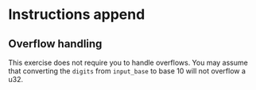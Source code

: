 # Instructions append

## Overflow handling

This exercise does not require you to handle overflows.
You may assume that converting the `digits` from `input_base` to base 10 will not overflow a u32.
